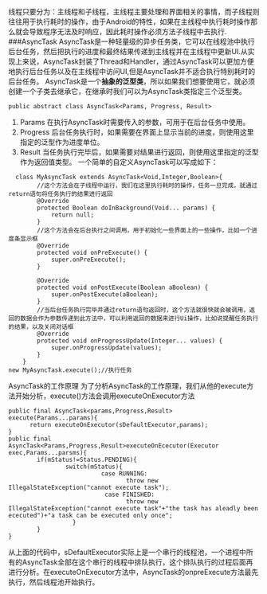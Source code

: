线程只要分为：主线程和子线程，主线程主要处理和界面相关的事情，而子线程则往往用于执行耗时的操作，由于Android的特性，如果在主线程中执行耗时操作那么就会导致程序无法及时响应，因此耗时操作必须方法子线程中去执行.
###AsyncTask
AsyncTask是一种轻量级的异步任务类，它可以在线程池中执行后台任务，然后把执行的进度和最终结果传递到主线程并在主线程中更新UI.从实现上来说，AsyncTask封装了Thread和Handler，通过AsyncTask可以更加方便地执行后台任务以及在主线程中访问UI,但是AsyncTask并不适合执行特别耗时的后台任务。
AsyncTask是一个**抽象的泛型类**，所以如果我们想要使用它，就必须创建一个子类去继承它，在继承时我们可以为AsyncTask类指定三个泛型类。
```
public abstract class AsyncTask<Params, Progress, Result>
```
1. Params
在执行AsyncTask时需要传入的参数，可用于在后台任务中使用。
2. Progress
后台任务执行时，如果需要在界面上显示当前的进度，则使用这里指定的泛型作为进度单位。
3. Result
当任务执行完毕后，如果需要对结果进行返回，则使用这里指定的泛型作为返回值类型。
一个简单的自定义AsyncTask可以写成如下：
```
  class MyAsyncTask extends AsyncTask<Void,Integer,Boolean>{
        //这个方法会在子线程中运行，我们在这里执行耗时的操作，任务一旦完成，就通过return语句将任务执行的结果进行返回
        @Override
        protected Boolean doInBackground(Void... params) {
            return null;
        }
        //这个方法会在后台执行之间调用，用于初始化一些界面上的一些操作，比如一个进度条显示框
        @Override
        protected void onPreExecute() {
            super.onPreExecute();
        }

        @Override
        protected void onPostExecute(Boolean aBoolean) {
            super.onPostExecute(aBoolean);
        }
        //当后台任务执行完毕并通过return语句返回时，这个方法就很快就会被调用，返回的数据会作为参数传递到此方法中，可以利用返回的数据来进行Ui操作，比如说提醒任务执行的结果，以及关闭对话框
        @Override
        protected void onProgressUpdate(Integer... values) {
            super.onProgressUpdate(values);
        }
    }
new MyAsyncTask.execute();//执行任务
```
AsyncTask的工作原理
为了分析AsyncTask的工作原理，我们从他的execute方法开始分析，execute()方法会调用executeOnExecutor方法
``` 
public final AsyncTask<params,Progress,Result> execute(Params...params){
      return executeOnExecutor(sDefaultExecutor,params);
}
public final AsyncTask<Params,Progress,Result>executeOnEcecutor(Executor exec,Params...parsms){
        if(mStatus!=Status.PENDING){
                switch(mStatus){
                          case RUNNING:
                                 throw new IllegalStateException("cannot execute task");
                           case FINISHED:
                                 throw new IllegalStateException("cannot execute task"+"the task has aleadly been ececuted")+"a task can be executed only once";                  
                  }
        }
}
```
从上面的代码中，sDefaultExecutor实际上是一个串行的线程池，一个进程中所有的AsyncTask全部在这个串行的线程中排队执行，这个排队执行的过程后面再进行分析。在executeOnExecutor方法中，AsyncTask的onpreExecute方法最先执行，然后线程池开始执行。




